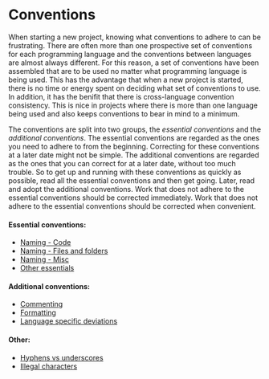 # Conventions

When starting a new project, knowing what conventions to adhere to can be
frustrating. There are often more than one prospective set of conventions for
each programming language and the conventions between languages are almost
always different. For this reason, a set of conventions have been assembled that
are to be used no matter what programming language is being used. This has the
advantage that when a new project is started, there is no time or energy spent
on deciding what set of conventions to use. In addition, it has the benifit that
there is cross-language convention consistency. This is nice in projects where
there is more than one language being used and also keeps conventions to bear in
mind to a minimum.

The conventions are split into two groups, the _essential conventions_ and the
_additional conventions_. The essential conventions are regarded as the ones you
need to adhere to from the beginning. Correcting for these conventions at a
later date might not be simple. The additional conventions are regarded as the
ones that you can correct for at a later date, without too much trouble. So to
get up and running with these conventions as quickly as possible, read all the
essential conventions and then get going. Later, read and adopt the additional
conventions. Work that does not adhere to the essential conventions should be
corrected immediately. Work that does not adhere to the essential conventions
should be corrected when convenient. 

#### Essential conventions:

- [Naming - Code](Naming%20-%20Code.md)
- [Naming - Files and folders](Naming%20-%20Files%20and%20folders.md)
- [Naming - Misc](Naming%20-%20Misc.md)
- [Other essentials](Other%20essentials.md)

#### Additional conventions:

- [Commenting](Commenting.md)
- [Formatting](Formatting.md)
- [Language specific deviations](Language%20specific%20deviations.md)

#### Other:

- [Hyphens vs underscores](Hyphens%20vs%20underscores.md)
- [Illegal characters](Illegal%20characters.md)

